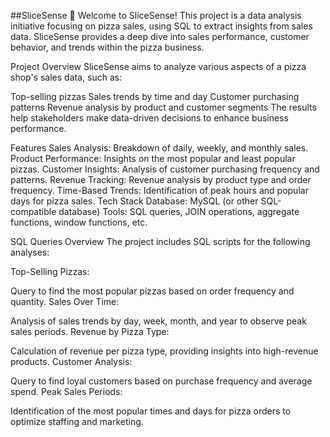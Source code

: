 ##SliceSense 🍕
Welcome to SliceSense! This project is a data analysis initiative focusing on pizza sales, using SQL to extract insights from sales data. SliceSense provides a deep dive into sales performance, customer behavior, and trends within the pizza business.

Project Overview
SliceSense aims to analyze various aspects of a pizza shop's sales data, such as:

Top-selling pizzas
Sales trends by time and day
Customer purchasing patterns
Revenue analysis by product and customer segments
The results help stakeholders make data-driven decisions to enhance business performance.

Features
Sales Analysis: Breakdown of daily, weekly, and monthly sales.
Product Performance: Insights on the most popular and least popular pizzas.
Customer Insights: Analysis of customer purchasing frequency and patterns.
Revenue Tracking: Revenue analysis by product type and order frequency.
Time-Based Trends: Identification of peak hours and popular days for pizza sales.
Tech Stack
Database: MySQL (or other SQL-compatible database)
Tools: SQL queries, JOIN operations, aggregate functions, window functions, etc.

SQL Queries Overview
The project includes SQL scripts for the following analyses:

Top-Selling Pizzas:

Query to find the most popular pizzas based on order frequency and quantity.
Sales Over Time:

Analysis of sales trends by day, week, month, and year to observe peak sales periods.
Revenue by Pizza Type:

Calculation of revenue per pizza type, providing insights into high-revenue products.
Customer Analysis:

Query to find loyal customers based on purchase frequency and average spend.
Peak Sales Periods:

Identification of the most popular times and days for pizza orders to optimize staffing and marketing.
